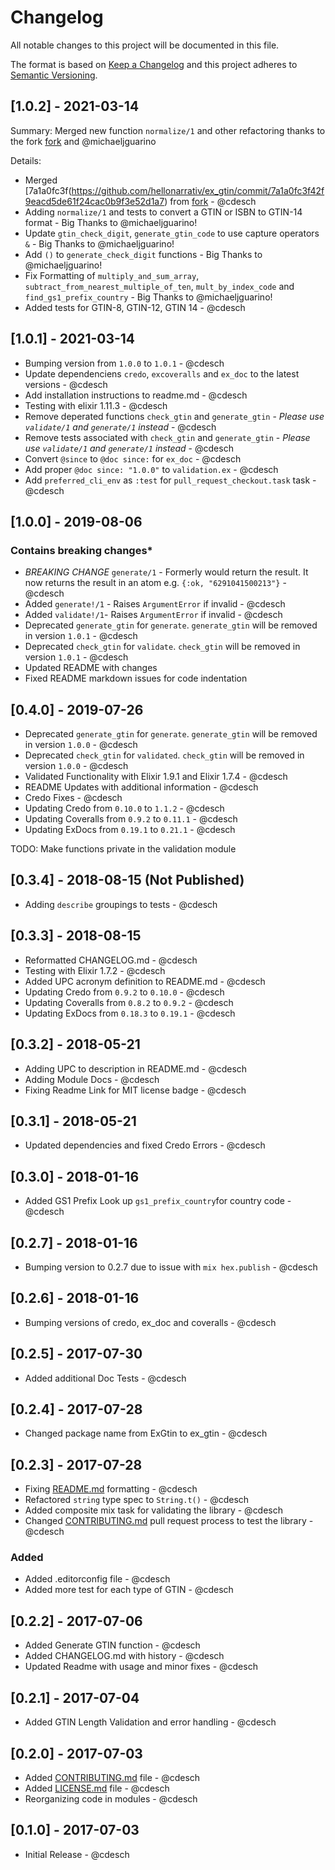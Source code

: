 # Changelog

All notable changes to this project will be documented in this file.

The format is based on [Keep a Changelog](http://keepachangelog.com/en/1.0.0/)
and this project adheres to [Semantic Versioning](http://semver.org/spec/v2.0.0.html).

## [1.0.2] - 2021-03-14

Summary: Merged new function `normalize/1` and other refactoring thanks to the fork [fork](https://github.com/hellonarrativ/ex_gtin)
 and @michaeljguarino

Details:

- Merged [7a1a0fc3f(https://github.com/hellonarrativ/ex_gtin/commit/7a1a0fc3f42f9eacd5de61f24cac0b9f3e52d1a7) from [fork](https://github.com/hellonarrativ/ex_gtin) - @cdesch
- Adding `normalize/1` and tests to convert a GTIN or ISBN to GTIN-14 format - Big Thanks to @michaeljguarino!
- Update `gtin_check_digit`, `generate_gtin_code` to use capture operators `&` - Big Thanks to @michaeljguarino!
- Add `()` to `generate_check_digit` functions - Big Thanks to @michaeljguarino!
- Fix Formatting of `multiply_and_sum_array`, `subtract_from_nearest_multiple_of_ten`, `mult_by_index_code` and `find_gs1_prefix_country` - Big Thanks to @michaeljguarino!
- Added tests for GTIN-8, GTIN-12, GTIN 14 - @cdesch

## [1.0.1] - 2021-03-14

- Bumping version from `1.0.0` to `1.0.1` - @cdesch
- Update dependenciens `credo`, `excoveralls` and `ex_doc` to the latest versions - @cdesch
- Add installation instructions to readme.md - @cdesch
- Testing with elixir 1.11.3 - @cdesch
- Remove deperated functions `check_gtin` and `generate_gtin` - *Please use `validate/1` and `generate/1` instead* - @cdesch
- Remove tests associated with `check_gtin` and `generate_gtin` - *Please use `validate/1` and `generate/1` instead* - @cdesch
- Convert `@since` to `@doc since:` for `ex_doc` - @cdesch
- Add proper `@doc since: "1.0.0"` to `validation.ex` - @cdesch
- Add `preferred_cli_env` as `:test` for `pull_request_checkout.task` task - @cdesch

## [1.0.0] - 2019-08-06

### Contains breaking changes*

- *BREAKING CHANGE* `generate/1` - Formerly would return the result. It now returns the result in an atom e.g. `{:ok, "6291041500213"}`  - @cdesch
- Added `generate!/1` - Raises `ArgumentError` if invalid  - @cdesch
- Added `validate!/1`- Raises `ArgumentError` if invalid  - @cdesch
- Deprecated `generate_gtin` for `generate`. `generate_gtin` will be removed in version `1.0.1` - @cdesch
- Deprecated `check_gtin` for `validate`. `check_gtin` will be removed in version `1.0.1` - @cdesch
- Updated README with changes
- Fixed README markdown issues for code indentation

## [0.4.0] - 2019-07-26

- Deprecated `generate_gtin` for `generate`. `generate_gtin` will be removed in version `1.0.0` - @cdesch
- Deprecated `check_gtin` for `validated`. `check_gtin` will be removed in version `1.0.0` - @cdesch
- Validated Functionality with Elixir 1.9.1 and Elixir 1.7.4 - @cdesch
- README Updates with additional information - @cdesch
- Credo Fixes - @cdesch
- Updating Credo from `0.10.0` to `1.1.2` - @cdesch
- Updating Coveralls from `0.9.2` to `0.11.1` - @cdesch
- Updating ExDocs from `0.19.1` to `0.21.1` - @cdesch

TODO: Make functions private in the validation module

## [0.3.4] - 2018-08-15 (Not Published)

- Adding `describe` groupings to tests - @cdesch

## [0.3.3] - 2018-08-15

- Reformatted CHANGELOG.md - @cdesch
- Testing with Elixir 1.7.2 - @cdesch
- Added UPC acronym definition to README.md - @cdesch
- Updating Credo from `0.9.2` to `0.10.0` - @cdesch
- Updating Coveralls from `0.8.2` to `0.9.2` - @cdesch
- Updating ExDocs from `0.18.3` to `0.19.1` - @cdesch

## [0.3.2] - 2018-05-21

- Adding UPC to description in README.md - @cdesch
- Adding Module Docs - @cdesch
- Fixing Readme Link for MIT license badge - @cdesch

## [0.3.1] - 2018-05-21

- Updated dependencies and fixed Credo Errors - @cdesch

## [0.3.0] - 2018-01-16

- Added GS1 Prefix Look up `gs1_prefix_country`for country code - @cdesch

## [0.2.7] - 2018-01-16

- Bumping version to 0.2.7 due to issue with `mix hex.publish` - @cdesch

## [0.2.6] - 2018-01-16

- Bumping versions of credo, ex_doc and coveralls - @cdesch

## [0.2.5] - 2017-07-30

- Added additional Doc Tests - @cdesch

## [0.2.4] - 2017-07-28

- Changed package name from ExGtin to ex_gtin - @cdesch

## [0.2.3] - 2017-07-28

- Fixing [README.md](README.md) formatting - @cdesch
- Refactored `string` type spec to `String.t()` - @cdesch
- Added composite mix task for validating the library - @cdesch
- Changed [CONTRIBUTING.md](CONTRIBUTING.md) pull request process to test the library - @cdesch

### Added

- Added .editorconfig file - @cdesch
- Added more test for each type of GTIN - @cdesch

## [0.2.2] - 2017-07-06

- Added Generate GTIN function - @cdesch
- Added CHANGELOG.md with history - @cdesch
- Updated Readme with usage and minor fixes - @cdesch

## [0.2.1] - 2017-07-04

- Added GTIN Length Validation and error handling - @cdesch

## [0.2.0] - 2017-07-03

- Added [CONTRIBUTING.md](CONTRIBUTING.md) file - @cdesch
- Added [LICENSE.md](LICENSE.md) file - @cdesch
- Reorganizing code in modules - @cdesch

## [0.1.0] - 2017-07-03

- Initial Release - @cdesch
